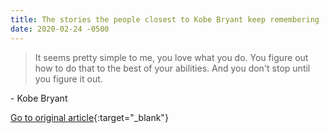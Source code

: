 ```yaml
---
title: The stories the people closest to Kobe Bryant keep remembering
date: 2020-02-24 -0500
---
```


> It seems pretty simple to me, you love what you do. You figure out how to do that to the best of your abilities. And you don't stop until you figure it out.

\- Kobe Bryant

[Go to original article](https://www.espn.com/nba/story/_/id/28751929/the-stories-people-closest-kobe-bryant-keep-remembering){:target="_blank"}